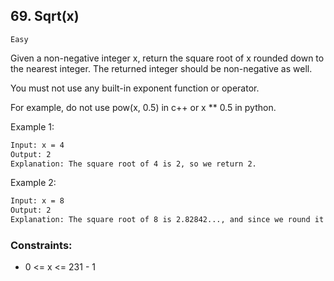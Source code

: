 ## 69. Sqrt(x)
`Easy`

Given a non-negative integer x, return the square root of x rounded down to the nearest integer. The returned integer should be non-negative as well.

You must not use any built-in exponent function or operator.

For example, do not use pow(x, 0.5) in c++ or x ** 0.5 in python.
 

Example 1:
```sh
Input: x = 4
Output: 2
Explanation: The square root of 4 is 2, so we return 2.
```

Example 2:
```sh
Input: x = 8
Output: 2
Explanation: The square root of 8 is 2.82842..., and since we round it down to the nearest integer, 2 is returned.
```

### Constraints:

- 0 <= x <= 231 - 1

